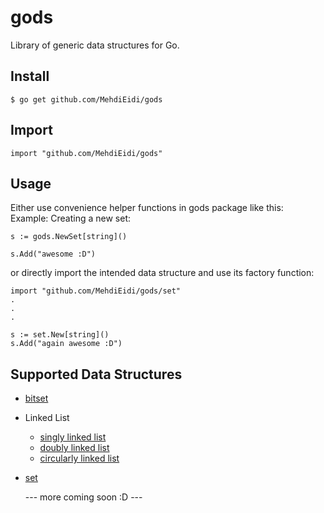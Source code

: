 # gods
Library of generic data structures for Go.


## Install
```
$ go get github.com/MehdiEidi/gods
```

## Import
```
import "github.com/MehdiEidi/gods"
```

## Usage
Either use convenience helper functions in gods package like this:<br>
Example: Creating a new set:
```
s := gods.NewSet[string]()

s.Add("awesome :D")
```
or directly import the intended data structure and use its factory function:
```
import "github.com/MehdiEidi/gods/set"
.
.
.

s := set.New[string]()
s.Add("again awesome :D")
```

## Supported Data Structures
* [bitset](./bitset/)
* Linked List
  * [singly linked list](./linkedlist/doubly/)
  * [doubly linked list](./linkedlist/doubly/)
  * [circularly linked list](./linkedlist/circularly/)
* [set](./set/)
  
  --- more coming soon :D ---